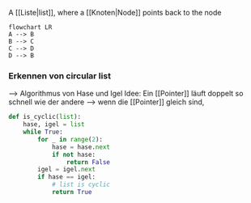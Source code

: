 A [[Liste|list]], where a [[Knoten|Node]] points back to the node

```mermaid
flowchart LR
A --> B
B --> C
C --> D
D --> B
```

### Erkennen von circular list
--> Algorithmus von Hase und Igel
Idee: Ein [[Pointer]] läuft doppelt so schnell wie der andere --> wenn die [[Pointer]] gleich sind, 
```python
def is_cyclic(list):
	hase, igel = list
	while True:
		for _ in range(2):
			hase = hase.next
			if not hase:
				return False
		igel = igel.next
		if hase == igel:
			# list is cyclic
			return True
```
